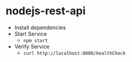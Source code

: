 # nodejs-rest-api
* Install dependencies
* Start Service    
  * ```npm start```
* Verify Service   
  * ```curl http://localhost:8080/healthCheck```